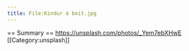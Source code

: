 ```yaml
---
title: File:Kindur á beit.jpg
---
```


== Summary ==
https://unsplash.com/photos/_Yem7ebXHwE
[[Category:unsplash]]
